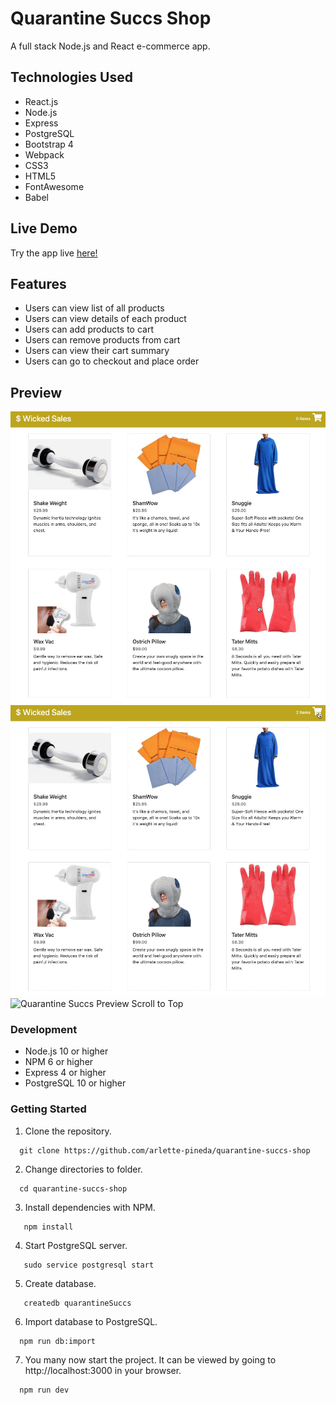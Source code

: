 # Quarantine Succs Shop
A full stack Node.js and React e-commerce app.

## Technologies Used
- React.js
- Node.js
- Express
- PostgreSQL
- Bootstrap 4
- Webpack
- CSS3
- HTML5
- FontAwesome
- Babel

## Live Demo
Try the app live [here!](https://wicked-sales.arlettepineda.com/)

## Features
- Users can view list of all products
- Users can view details of each product
- Users can add products to cart
- Users can remove products from cart
- Users can view their cart summary
- Users can go to checkout and place order

## Preview
![Quarantine Succs Preview Add to Cart](addToCart.gif "Quarantine Succs add to cart preview")
![Quarantine Succs Preview Checkout](checkout.gif "Quarantine Succs checkout preview")
![Quarantine Succs Preview Scroll to Top](scrollToTop.gif "Quarantine Succs scroll to top preview")

### Development
- Node.js 10 or higher
- NPM 6 or higher
- Express 4 or higher
- PostgreSQL 10 or higher

### Getting Started

1. Clone the repository.
  ```
    git clone https://github.com/arlette-pineda/quarantine-succs-shop
  ```
2. Change directories to folder.
  ```
    cd quarantine-succs-shop
  ```
3. Install dependencies with NPM.
  ```
     npm install
  ```
4. Start PostgreSQL server.
  ```
     sudo service postgresql start
  ```
5. Create database.
  ```
     createdb quarantineSuccs
  ```
6. Import database to PostgreSQL.
  ```
    npm run db:import
  ```
7. You many now start the project. It can be viewed by going to http://localhost:3000 in your browser. 
  ```javascript
    npm run dev 
  ```

